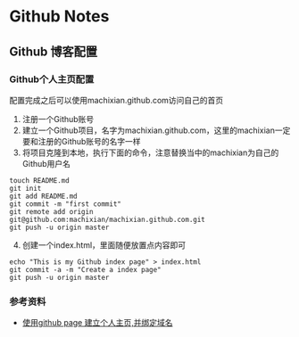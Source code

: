 # Github Notes

## Github 博客配置
### Github个人主页配置
配置完成之后可以使用machixian.github.com访问自己的首页

1. 注册一个Github账号
2. 建立一个Github项目，名字为machixian.github.com，这里的machixian一定要和注册的Github账号的名字一样
3. 将项目克隆到本地，执行下面的命令，注意替换当中的machixian为自己的Github用户名
```
touch README.md
git init
git add README.md
git commit -m "first commit"
git remote add origin git@github.com:machixian/machixian.github.com.git
git push -u origin master
```

4. 创建一个index.html，里面随便放置点内容即可
```
echo "This is my Github index page" > index.html
git commit -a -m "Create a index page"
git push -u origin master
```

### 参考资料
* [使用github page 建立个人主页,并绑定域名](http://www.talaland.com/liangdi-2012-04-06-dialy/)
